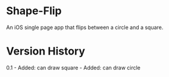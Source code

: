 Shape-Flip
==========

An iOS single page app that flips between a circle and a square.

Version History
===============

0.1
    - Added: can draw square
    - Added: can draw circle